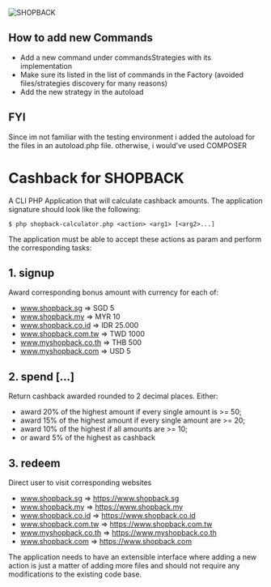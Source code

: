 ![SHOPBACK](https://incomefromthereddot.com/wp-content/uploads/2015/07/Shopback-logo.png)

## How to add new Commands
- Add a new command under commandsStrategies with its implementation
- Make sure its listed in the list of commands in the Factory (avoided files/strategies discovery for many reasons)
- Add the new strategy in the autoload

## FYI
Since im not familiar with the testing environment i added the autoload for the files in an autoload.php file.
otherwise, i would've used COMPOSER


# Cashback for SHOPBACK

A CLI PHP Application that will calculate cashback  amounts. The application signature should look like the following:

```
$ php shopback-calculator.php <action> <arg1> [<arg2>...]
```

The application must be able to accept these actions as param and perform the corresponding tasks:

## 1. signup<domain>

Award corresponding bonus amount with currency for each of:
- www.shopback.sg => SGD 5
- www.shopback.my => MYR 10
- www.shopback.co.id => IDR 25.000
- www.shopback.com.tw => TWD 1000
- www.myshopback.co.th => THB 500
- www.myshopback.com => USD 5

## 2. spend <amount>[<amount>...]

Return cashback awarded rounded to 2 decimal places. Either:
- award 20% of the highest amount if every single amount is >= 50;
- award 15% of the highest amount if every single amount are >= 20;
- award 10% of the highest if all amounts are >= 10;
- or award 5% of the highest as cashback

## 3. redeem <domain>

Direct user to visit corresponding websites
- www.shopback.sg => https://www.shopback.sg
- www.shopback.my => https://www.shopback.my
- www.shopback.co.id => https://www.shopback.co.id
- www.shopback.com.tw => https://www.shopback.com.tw
- www.myshopback.co.th => https://www.myshopback.co.th
- www.shopback.com => https://www.shopback.com

The application needs to have an extensible interface where adding a new action is just a matter of adding
more files and should not require any modifications to the existing code base.
